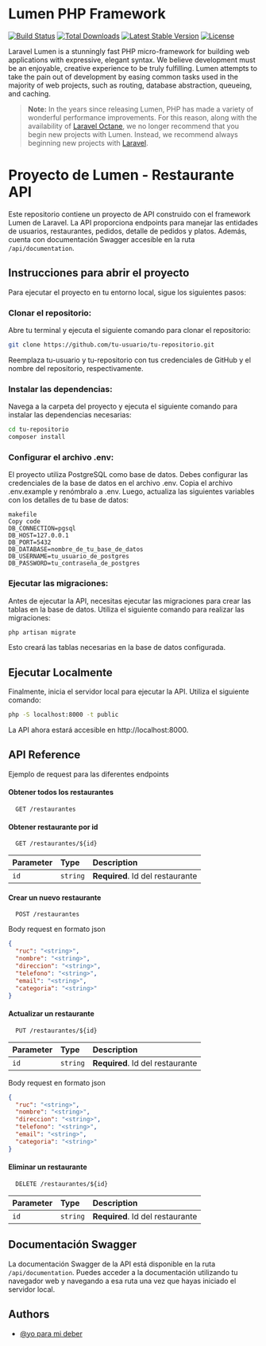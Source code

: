 # Lumen PHP Framework

[![Build Status](https://travis-ci.org/laravel/lumen-framework.svg)](https://travis-ci.org/laravel/lumen-framework)
[![Total Downloads](https://img.shields.io/packagist/dt/laravel/lumen-framework)](https://packagist.org/packages/laravel/lumen-framework)
[![Latest Stable Version](https://img.shields.io/packagist/v/laravel/lumen-framework)](https://packagist.org/packages/laravel/lumen-framework)
[![License](https://img.shields.io/packagist/l/laravel/lumen)](https://packagist.org/packages/laravel/lumen-framework)

Laravel Lumen is a stunningly fast PHP micro-framework for building web applications with expressive, elegant syntax. We believe development must be an enjoyable, creative experience to be truly fulfilling. Lumen attempts to take the pain out of development by easing common tasks used in the majority of web projects, such as routing, database abstraction, queueing, and caching.

> **Note:** In the years since releasing Lumen, PHP has made a variety of wonderful performance improvements. For this reason, along with the availability of [Laravel Octane](https://laravel.com/docs/octane), we no longer recommend that you begin new projects with Lumen. Instead, we recommend always beginning new projects with [Laravel](https://laravel.com).

# Proyecto de Lumen - Restaurante API

Este repositorio contiene un proyecto de API construido con el framework Lumen de Laravel. La API proporciona endpoints para manejar las entidades de usuarios, restaurantes, pedidos, detalle de pedidos y platos. Además, cuenta con documentación Swagger accesible en la ruta `/api/documentation`.




## Instrucciones para abrir el proyecto
Para ejecutar el proyecto en tu entorno local, sigue los siguientes pasos:

### Clonar el repositorio:

Abre tu terminal y ejecuta el siguiente comando para clonar el repositorio:

```bash
git clone https://github.com/tu-usuario/tu-repositorio.git
```
Reemplaza tu-usuario y tu-repositorio con tus credenciales de GitHub y el nombre del repositorio, respectivamente.

### Instalar las dependencias:

Navega a la carpeta del proyecto y ejecuta el siguiente comando para instalar las dependencias necesarias:

```bash
cd tu-repositorio
composer install
```
### Configurar el archivo .env:

El proyecto utiliza PostgreSQL como base de datos. Debes configurar las credenciales de la base de datos en el archivo .env. Copia el archivo .env.example y renómbralo a .env. Luego, actualiza las siguientes variables con los detalles de tu base de datos:

```
makefile
Copy code
DB_CONNECTION=pgsql
DB_HOST=127.0.0.1
DB_PORT=5432
DB_DATABASE=nombre_de_tu_base_de_datos
DB_USERNAME=tu_usuario_de_postgres
DB_PASSWORD=tu_contraseña_de_postgres
```
### Ejecutar las migraciones:

Antes de ejecutar la API, necesitas ejecutar las migraciones para crear las tablas en la base de datos. Utiliza el siguiente comando para realizar las migraciones:

```bash
php artisan migrate
```
Esto creará las tablas necesarias en la base de datos configurada.


## Ejecutar Localmente

Finalmente, inicia el servidor local para ejecutar la API. Utiliza el siguiente comando:

```bash
php -S localhost:8000 -t public
```
La API ahora estará accesible en http://localhost:8000.



## API Reference
Ejemplo de request para las diferentes endpoints

#### Obtener todos los restaurantes

```http
  GET /restaurantes
```


#### Obtener restaurante por id

```http
  GET /restaurantes/${id}
```

| Parameter | Type     | Description                       |
| :-------- | :------- | :-------------------------------- |
| `id`      | `string` | **Required**. Id del restaurante |


#### Crear un nuevo restaurante
```http
  POST /restaurantes
```
Body request en formato json

```json
{
  "ruc": "<string>",
  "nombre": "<string>",
  "direccion": "<string>",
  "telefono": "<string>",
  "email": "<string>",
  "categoria": "<string>"
}
```
#### Actualizar un restaurante

```http
  PUT /restaurantes/${id}
```

| Parameter | Type     | Description                       |
| :-------- | :------- | :-------------------------------- |
| `id`      | `string` | **Required**. Id del restaurante |

Body request en formato json

```json
{    
  "ruc": "<string>",
  "nombre": "<string>",
  "direccion": "<string>",
  "telefono": "<string>",
  "email": "<string>",
  "categoria": "<string>"
}
```
#### Eliminar un restaurante

```http
  DELETE /restaurantes/${id}
```

| Parameter | Type     | Description                       |
| :-------- | :------- | :-------------------------------- |
| `id`      | `string` | **Required**. Id del restaurante |





## Documentación Swagger

La documentación Swagger de la API está disponible en la ruta `/api/documentation`. Puedes acceder a la documentación utilizando tu navegador web y navegando a esa ruta una vez que hayas iniciado el servidor local.
## Authors

- [@yo para mi deber](https://www.github.com/nobuscar)

